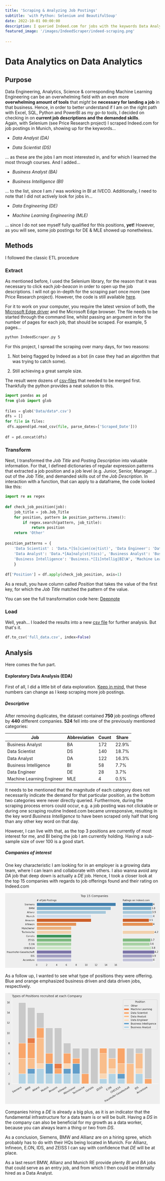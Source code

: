 ```yaml
---
title: 'Scraping & Analyzing Job Postings'
subtitle: 'with Python: Selenium and BeautifulSoup'
date: 2022-10-01 00:00:00
description: I queried Indeed.com for jobs with the keywords Data Analyst & Scientist, and Business Analyst & Intelligence to get a sense of the most demanded skills for these positions, and identifying employees with growing data teams.
featured_image: '/images/IndeedScraper/indeed-scraping.png'

---
```


# Data Analytics on Data Analytics

## Purpose

Data Engineering, Analytics, Science & corresponding Machine Learning Engineering can be an overwhelming field with an even more **overwhelming amount of tools** that *might* be **necessary for landing a job** in that business. Hence, in order to better understand if I am on the right path with Excel, SQL, Python and PowerBI as my *go-to* tools, I decided on checking in on **current job descriptions and the demanded skills**.  
Again, with Selenium (see Price Research project) I scraped Indeed.com for job postings in Munich, showing up for the keywords...

- *Data Analyst (DA)* 

- *Data Scientist (DS)*

... as these are the jobs I am most interested in, and for which I learned the most through courses. And I added...

- *Business Analyst (BA)*

- *Business Intelligence (BI)*

... to the list, since I am / was working in BI at IVECO. Additionally, I need to note that I did not actively look for jobs in...

- *Data Engineering (DE)*

- *Machine Learning Engineering (MLE)*

... since I do not see myself fully qualified for this positions, **yet!** However, as you will see, some job postings for DE & MLE showed up nonetheless.

## Methods

I followed the classic ETL procedure

### Extract

As mentioned before, I used the Selenium library, for the reason that it was necessary to click each *job-beacon* in order to open up the job descriptions.
I will not go in-depth for the scraping part once more (see Price Research project). However, the code is still available [here](https://github.com/JosefMoosholzer/JosefMoosholzer.github.io/blob/main/downloads/IndeedScraper.py).

For it to work on your computer, you require the latest version of both, the [Microsoft Edge driver](%22https://developer.microsoft.com/en-us/microsoft-edge/tools/webdriver/%22) and the Microsoft Edge browser. The file needs to be started through the command line, whilst passing an argument in for the number of pages for each job, that should be scraped. For example, 5 pages...

```bash
python IndeedScraper.py 5
```

For this project, I spread the scraping over many days, for two reasons:

1. Not being flagged by Indeed as a bot (in case they had an algorithm that was trying to catch some).

2. Still achieving a great sample size.

The result were dozens of [csv-files](https://github.com/JosefMoosholzer/JosefMoosholzer.github.io/raw/main/downloads/data.zip) that needed to be merged first. Thankfully the python provides a neat solution to this.

```python
import pandas as pd
from glob import glob

files = glob('Data/data*.csv')
dfs = []
for file in files:
 dfs.append(pd.read_csv(file, parse_dates=['Scraped_Date']))

df = pd.concat(dfs)
```

### Transform

Next, I transformed the *Job Title* and *Posting Description* into valuable information. For that, I defined dictionaries of regular expression patterns that extracted a job position and a job level (e.g. Junior, Senior, Manager...) out of the *Job Title*, and demanded skills out of the *Job Description*. In interaction with a function, that can apply to a dataframe, the code looked like this:

```python
import re as regex

def check_job_position(job):
    job_title = job.Job_Title
    for position, pattern in position_patterns.items():
        if regex.search(pattern, job_title):
            return position
    return 'Other'

position_patterns = {
    'Data Scientist' : 'Data.*[Ss]cien(ce|tist)', 'Data Engineer': 'Data.*[Ee]ngineer',\
    'Data Analyst': 'Data.*[Aa]naly(st|tics)', 'Business Analyst': 'Business.*[Aa]naly(st|tics)',\
    'Business Intelligence': 'Business.*[Ii]ntellig|BI\W', 'Machine Learning': '[Mm]achine.?[Ll]earning'
    }

df['Position'] = df.apply(check_job_position, axis=1)
```

As a result, you have column called *Position* that takes the value of the first key, for which the *Job Title* matched the pattern of the value.

You can see the full transformation code here: [Deepnote]([Deepnote](https://deepnote.com/workspace/my-portfolio-jm-58009eb2-6da1-41a2-bb79-31b60e7dd847/project/Data-Analytics-on-Data-Analytics-58d3d682-32e5-4d21-bb24-f77f638c0a70/notebook/2.%20Transform-3c315f9f8ff6482ca9bd4f69016e6d31))

### Load

Well, yeah... I loaded the results into a new [csv file](/downloads/full_data.csv) for further analysis. But that's it.

```python
df.to_csv('full_data.csv', index=False)
```

## Analysis

Here comes the fun part.

#### Exploratory Data Analysis (EDA)

First of all, I did a little bit of data exploration. <u>Keep in mind</u>, that these numbers can change as I keep scraping more job postings.

##### Descriptive

After removing duplicates, the dataset contained **750** job postings offered by **440** different companies. **524** fell into one of the previously mentioned categories:

| Job                       | Abbreviation | Count | Share |
| ------------------------- | ------------ | ----- | ----- |
| Business Analyst          | BA           | 172   | 22.9% |
| Data Scientist            | DS           | 140   | 18.7% |
| Data Analyst              | DA           | 122   | 16.3% |
| Business Intelligence     | BI           | 58    | 7.7%  |
| Data Engineer             | DE           | 28    | 3.7%  |
| Machine Learning Engineer | MLE          | 4     | 0.5%  |

It needs to be mentioned that the magnitude of each category does not necessarily indicate the demand for that particular position, as the bottom two categories were never directly queried. Furthermore, during the scraping process errors could occur, e.g. a job posting was not clickable or during one scraping routine Indeed.com became unresponsive, resulting in the key word *Business Intelligence* to have been scraped only half that long than any other key word on that day.

However, I can live with that, as the top 3 positions are currently of most interest for me, and BI being the job I am currently holding. Having a sub-sample size of over 100 is a good start.

##### Companies of interest

One key characteristic I am looking for in an employer is a growing data team, where I can learn and collaborate with others. I also wanna avoid any *DA* job that deep down is actually a *DE* job. Hence, I took a closer look at the top 15 companies with regards to job offerings found and their rating on Indeed.com

![Top 15 Companies, # of Job Postings & Ratings on Indeed.com](/images/IndeedScraper/Top15Companies.png)

As a follow up, I wanted to see what type of positions they were offering. Blue and orange emphasized business driven and data driven jobs, respectively.

![Type of Positions recruited at each Company](/images/IndeedScraper/PositionsPerCompany.png)

Companies hiring a *DE* is already a big plus, as it is an indicator that the fundamental infrastructure for a data team is or will be built. Having a *DS* in the company can also be beneficial for my growth as a data worker, because you can always learn a thing or two from *DS*.

As a conclusion, Siemens, BMW and Allianz are on a hiring spree, which probably has to do with their HQs being located in Munich. For Allianz, Infineon, E.ON, IDS, and ZEISS I can say with confidence that *DE* will be at place.

As a last resort BMW, Allianz and Munich RE provide plenty *BI* and *BA* jobs that could serve as an entry job, and from which I then could be internally hired as a Data Analyst.